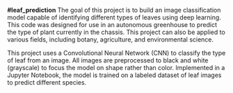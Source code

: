**#leaf_prediction**
The goal of this project is to build an image classification model capable of identifying different types of leaves using deep learning. This code was designed for use in an autonomous greenhouse to predict the type of plant currently in the chassis. This project can also be applied to various fields, including botany, agriculture, and environmental science.

This project uses a Convolutional Neural Network (CNN) to classify the type of leaf from an image. All images are preprocessed to black and white (grayscale) to focus the model on shape rather than color. Implemented in a Jupyter Notebook, the model is trained on a labeled dataset of leaf images to predict different species.
